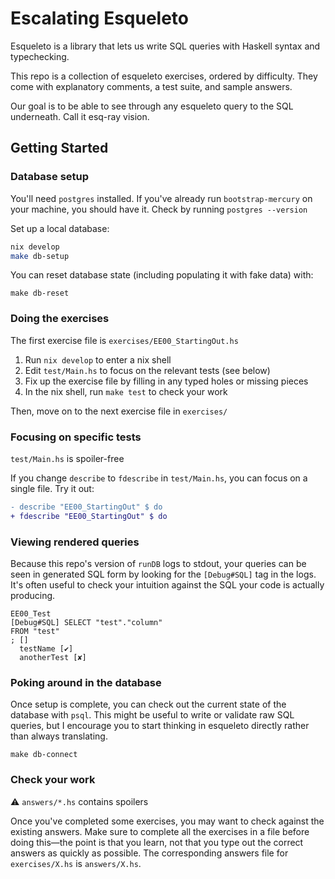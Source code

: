 # Escalating Esqueleto

Esqueleto is a library that lets us write SQL queries with Haskell syntax and typechecking.

This repo is a collection of esqueleto exercises, ordered by difficulty. They come with explanatory comments, a test suite, and sample answers.

Our goal is to be able to see through any esqueleto query to the SQL underneath. Call it esq-ray vision.

## Getting Started

### Database setup

You'll need `postgres` installed. If you've already run `bootstrap-mercury` on your machine, you should have it. Check by running `postgres --version`

Set up a local database:

```sh
nix develop
make db-setup
```

You can reset database state (including populating it with fake data) with:

```
make db-reset
```

### Doing the exercises

The first exercise file is `exercises/EE00_StartingOut.hs`

1. Run `nix develop` to enter a nix shell
2. Edit `test/Main.hs` to focus on the relevant tests (see below)
3. Fix up the exercise file by filling in any typed holes or missing pieces
4. In the nix shell, run `make test` to check your work

Then, move on to the next exercise file in `exercises/`

### Focusing on specific tests

`test/Main.hs` is spoiler-free

If you change `describe` to `fdescribe` in `test/Main.hs`, you can focus on a single file. Try it out:

```diff
- describe "EE00_StartingOut" $ do
+ fdescribe "EE00_StartingOut" $ do
```

### Viewing rendered queries

Because this repo's version of `runDB` logs to stdout, your queries can be seen in generated SQL form by looking for the `[Debug#SQL]` tag in the logs. It's often useful to check your intuition against the SQL your code is actually producing.

```
EE00_Test
[Debug#SQL] SELECT "test"."column"
FROM "test"
; []
  testName [✔]
  anotherTest [✘]
```

### Poking around in the database

Once setup is complete, you can check out the current state of the database with `psql`. This might be useful to write or validate raw SQL queries, but I encourage you to start thinking in esqueleto directly rather than always translating.

```
make db-connect
```

### Check your work

:warning: `answers/*.hs` contains spoilers

Once you've completed some exercises, you may want to check against the existing answers. Make sure to complete all the exercises in a file before doing this—the point is that you learn, not that you type out the correct answers as quickly as possible. The corresponding answers file for `exercises/X.hs` is `answers/X.hs`.
